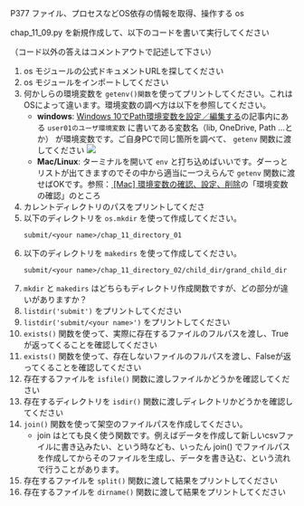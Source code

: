 P377 ファイル、プロセスなどOS依存の情報を取得、操作する os

chap_11_09.py を新規作成して、以下のコードを書いて実行してください

（コード以外の答えはコメントアウトで記述して下さい）

1. os モジュールの公式ドキュメントURLを探してください
1. os モジュールをインポートしてください
1. 何かしらの環境変数を `getenv()関数`を使ってプリントしてください。これはOSによって違います。環境変数の調べ方は以下を参照してください。
    + **windows**: [Windows 10でPath環境変数を設定／編集する](https://www.atmarkit.co.jp/ait/articles/1805/11/news035.html)の記事内にある `user01のユーザ環境変数` に書いてある変数名（lib, OneDrive,  Path ...とか） が環境変数です。ご自身PCで同じ箇所を調べて、 `getenv` 関数に渡してください
        ![](https://image.itmedia.co.jp/ait/articles/1805/11/wi-figeditpathenv22.png)
    + **Mac/Linux**: ターミナルを開いて `env` と打ち込めばいいです。ダーっとリストが出てきますのでその中から適当に一つえらんで `getenv` 関数に渡せばOKです。参照：[ [Mac] 環境変数の確認、設定、削除](http://backleaflet.blogspot.com/2018/01/mac_16.html)の「環境変数の確認」のところ
1. カレントディレクトリのパスをプリントしてくださ
1. 以下のディレクトリを `os.mkdir` を使って作成してください。
    ```
    submit/<your name>/chap_11_directory_01
    ```
1. 以下のディレクトリを `makedirs` を使って作成してください。
    ```
    submit/<your name>/chap_11_directory_02/child_dir/grand_child_dir
    ```
1. `mkdir` と `makedirs` はどちらもディレクトリ作成関数ですが、どの部分が違いがありますか？
1. `listdir('submit')` をプリントしてください
1. `listdir('submit/<your name>')` をプリントしてください
1. `exists()` 関数を使って、実際に存在するファイルのフルパスを渡し、Trueが返ってくることを確認してください
1. `exists()` 関数を使って、存在しないファイルのフルパスを渡し、Falseが返ってくることを確認してください
1. 存在するファイルを `isfile()` 関数に渡しファイルかどうかを確認してください
1. 存在するディレクトリを `isdir()` 関数に渡しディレクトリかどうかを確認してください
1. `join()` 関数を使って架空のファイルパスを作成してください。
    + join はとても良く使う関数です。例えばデータを作成して新しいcsvファイルに書き込みたい、という時なども、いったん join() でファイルパスを作成してからそのファイルを生成し、データを書き込む、という流れで行うことがあります。
1. 存在するファイルを `split()` 関数に渡して結果をプリントしてください
1. 存在するファイルを `dirname()` 関数に渡して結果をプリントしてください

